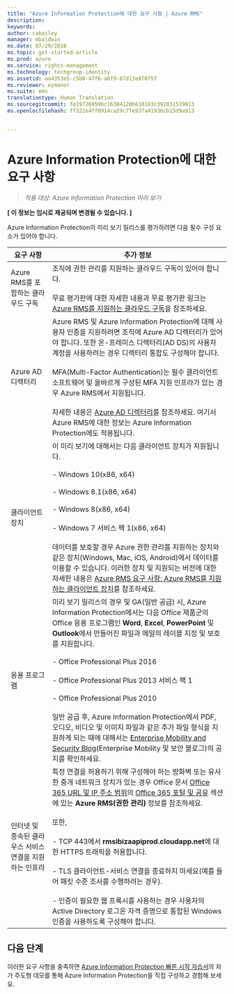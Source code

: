 ```yaml
---
title: "Azure Information Protection에 대한 요구 사항 | Azure RMS"
description: 
keywords: 
author: cabailey
manager: mbaldwin
ms.date: 07/29/2016
ms.topic: get-started-article
ms.prod: azure
ms.service: rights-management
ms.technology: techgroup-identity
ms.assetid: aa4353e5-c5b0-47f6-a6f9-87d13e8f075f
ms.reviewer: eymanor
ms.suite: ems
translationtype: Human Translation
ms.sourcegitcommit: fe19726959bc16384120b610183c392031519813
ms.openlocfilehash: ff322e4ff0914ca29c7fe937a41936cb15d9a913


---
```


# Azure Information Protection에 대한 요구 사항

>*적용 대상: Azure Information Protection 미리 보기*

**[ 이 정보는 임시로 제공되며 변경될 수 있습니다. ]**

Azure Information Protection의 미리 보기 릴리스를 평가하려면 다음 필수 구성 요소가 있어야 합니다. 

|요구 사항|추가 정보|
|---------------|--------------------|
|Azure RMS를 포함하는 클라우드 구독|조직에 권한 관리를 지원하는 클라우드 구독이 있어야 합니다.<br /><br />무료 평가판에 대한 자세한 내용과 무료 평가판 링크는 [Azure RMS를 지원하는 클라우드 구독](../get-started/requirements-subscriptions.md)을 참조하세요.|
|Azure AD 디렉터리|Azure RMS 및 Azure Information Protection에 대해 사용자 인증을 지원하려면 조직에 Azure AD 디렉터리가 있어야 합니다. 또한 온-프레미스 디렉터리(AD DS)의 사용자 계정을 사용하려는 경우 디렉터리 통합도 구성해야 합니다.<br /><br />MFA(Multi-Factor Authentication)는 필수 클라이언트 소프트웨어 및 올바르게 구성된 MFA 지원 인프라가 있는 경우 Azure RMS에서 지원됩니다.<br /><br />자세한 내용은 [Azure AD 디렉터리](../get-started/requirements-azure-ad.md)를 참조하세요. 여기서 Azure RMS에 대한 정보는 Azure Information Protection에도 적용됩니다.|
|클라이언트 장치|이 미리 보기에 대해서는 다음 클라이언트 장치가 지원됩니다.<br /><br />- Windows 10(x86, x64)<br /><br />- Windows 8.1(x86, x64)<br /><br />- Windows 8(x86, x64)<br /><br />- Windows 7 서비스 팩 1(x86, x64)<br /><br />데이터를 보호할 경우 Azure 권한 관리를 지원하는 장치와 같은 장치(Windows, Mac, iOS, Android)에서 데이터를 이용할 수 있습니다. 이러한 장치 및 지원되는 버전에 대한 자세한 내용은 [Azure RMS 요구 사항: Azure RMS를 지원하는 클라이언트 장치](../get-started/requirements-client-devices.md)를 참조하세요.|
|응용 프로그램|미리 보기 릴리스의 경우 및 GA(일반 공급) 시, Azure Information Protection에서는 다음 Office 제품군의 Office 응용 프로그램인 **Word**, **Excel**, **PowerPoint** 및 **Outlook**에서 만들어진 파일과 메일의 레이블 지정 및 보호를 지원합니다.<br /><br />- Office Professional Plus 2016<br /><br />- Office Professional Plus 2013 서비스 팩 1<br /><br />- Office Professional Plus 2010<br /><br />일반 공급 후, Azure Information Protection에서 PDF, 오디오, 비디오 및 이미지 파일과 같은 추가 파일 형식을 지원하게 되는 때에 대해서는 [Enterprise Mobility and Security Blog](https://blogs.technet.microsoft.com/enterprisemobility/?product=azure-rights-management-services)(Enterprise Mobility 및 보안 블로그)의 공지를 확인하세요.|
|인터넷 및 종속된 클라우스 서비스 연결을 지원하는 인프라|특정 연결을 허용하기 위해 구성해야 하는 방화벽 또는 유사한 중개 네트워크 장치가 있는 경우 Office 문서 [Office 365 URL 및 IP 주소 범위](https://support.office.com/en-US/article/Office-365-URLs-and-IP-address-ranges-8548a211-3fe7-47cb-abb1-355ea5aa88a2)의 [Office 365 포털 및 공유](https://support.office.com/article/Office-365-URLs-and-IP-address-ranges-8548a211-3fe7-47cb-abb1-355ea5aa88a2#BKMK_Portal-identity) 섹션에 있는 **Azure RMS(권한 관리)** 정보를 참조하세요.<br /><br />또한,<br /><br />- TCP 443에서 **rmsibizaapiprod.cloudapp.net**에 대한 HTTPS 트래픽을 허용합니다.<br /><br />- TLS 클라이언트-서비스 연결을 종료하지 마세요(예를 들어 패킷 수준 조사를 수행하려는 경우). <br /><br />- 인증이 필요한 웹 프록시를 사용하는 경우 사용자의 Active Directory 로그온 자격 증명으로 통합된 Windows 인증을 사용하도록 구성해야 합니다.|

## 다음 단계

이러한 요구 사항을 충족하면 [Azure Information Protection 빠른 시작 자습서](infoprotect-quick-start-tutorial.md)의 자가 주도형 데모를 통해 Azure Information Protection을 직접 구성하고 경험해 보세요.




<!--HONumber=Jul16_HO5-->


